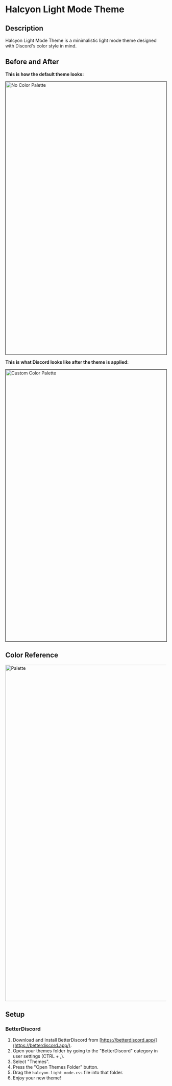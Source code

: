 # Halcyon Light Mode Theme

## Description

Halcyon Light Mode Theme is a minimalistic light mode theme designed with Discord's color style in mind.

## Before and After

**This is how the default theme looks:**

<img width="856" alt="No Color Palette" src="https://github.com/cheternal7890/Halcyon-Light/assets/157067093/02c7fb8a-8608-420f-8110-f7168f6d4986" border = "1">



**This is what Discord looks like after the theme is applied:**

<img width="853" alt="Custom Color Palette" src="https://github.com/cheternal7890/Halcyon-Light/assets/157067093/3524a307-1ef7-4d8a-80b5-ca8eb94038e4" border = "1">

## Color Reference
<a href="https://coolors.co/eef4fe-fd9c2a-cc720c-c2d9ff-bbcbf2-274782-000000">
  <img width="1055" alt="Palette" src="https://github.com/cheternal7890/Halcyon-Light/assets/157067093/763e06ac-828a-428b-96f1-a71445da813e">
</a>


## Setup

### BetterDiscord

1. Download and Install BetterDiscord from [https://betterdiscord.app/](https://betterdiscord.app/).
2. Open your themes folder by going to the "BetterDiscord" category in user settings (CTRL + ,).
3. Select "Themes".
4. Press the "Open Themes Folder" button.
5. Drag the `halcyon-light-mode.css` file into that folder.
6. Enjoy your new theme!

